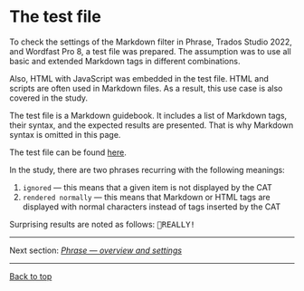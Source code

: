 # The test file
<!-- Może bez "the", bo tytuł? - JK
Jak najbardziej z "the", bo to jest ten "THEEE test file" ;) - P -->

To check the settings of the Markdown filter in Phrase, Trados Studio 2022, and Wordfast Pro 8, a test file was prepared. The assumption was to use all basic and extended Markdown tags in different combinations.

Also, HTML with JavaScript was embedded in the test file. HTML and scripts are often used in Markdown files. As a result, this use case is also covered in the study.

The test file is a Markdown guidebook. It includes a list of Markdown tags, their syntax, and the expected results are presented. That is why Markdown syntax is omitted in this page.

The test file can be found [here](./resources/Markdown-in-CAT-test.md).

In the study, there are two phrases recurring with the following meanings:
1. `ignored` — this means that a given item is not displayed by the CAT
2. `rendered normally` — this means that Markdown or HTML tags are displayed with normal characters instead of tags inserted by the CAT

Surprising results are noted as follows: <kbd>&#128680;REALLY!</kbd>

<!-- Jestem otwarty na sugestie inne niż syrena i REALLY! :) - P --> <!-- Syrena i Really są fajne - JK -->

---

Next section: [*Phrase — overview and settings*](phrase-01-settings.md)

---

[Back to top](#the-test-file)